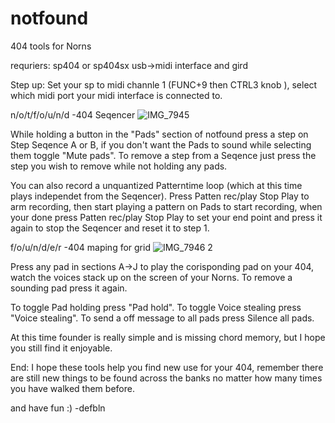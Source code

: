 # notfound
404 tools for Norns

requriers:
sp404 or sp404sx
usb->midi interface and gird


Step up: 
Set your sp to midi channle 1 (FUNC+9 then CTRL3 knob ), select which midi port your midi interface is connected to.


n/o/t/f/o/u/n/d 
-404 Seqencer 
![IMG_7945](https://user-images.githubusercontent.com/61803043/142254523-2a2dd091-7d08-4157-978e-6de68ef08648.jpg)

While holding a button in the "Pads" section of notfound press a step on Step Seqence A or B, if you don't want the Pads to sound while selecting them toggle "Mute pads". To remove a step from a Seqence just press the step you wish to remove while not holding any pads.

You can also record a unquantized Patterntime loop (which at this time plays independet from the Seqencer). Press Patten rec/play Stop Play to arm recording, then start playing a pattern on Pads to start recording, when your done press Patten rec/play Stop Play to set your end point and press it again to stop the Seqencer and reset it to step 1.


f/o/u/n/d/e/r
-404 maping for grid 
![IMG_7946 2](https://user-images.githubusercontent.com/61803043/142261765-1dafd0a1-1cd3-4c18-b95c-9eea797e79c8.jpg)


Press any pad in sections A->J to play the corisponding pad on your 404, watch the voices stack up on the screen of your Norns. To remove a sounding pad press it again.

To toggle Pad holding press "Pad hold".
To toggle Voice stealing press "Voice stealing".
To send a off message to all pads press Silence all pads.

At this time founder is really simple and is missing chord memory, but I hope you still find it enjoyable.



End:
I hope these tools help you find new use for your 404, remember there are still new things to be found across the banks no matter how many times you have walked them before. 

and have fun :) -defbln
